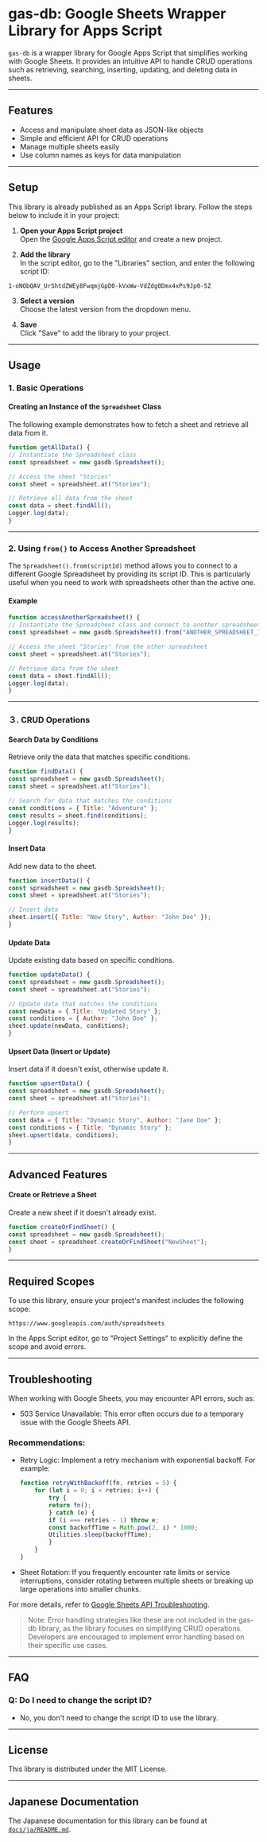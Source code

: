 # gas-db: Google Sheets Wrapper Library for Apps Script

`gas-db` is a wrapper library for Google Apps Script that simplifies working with Google Sheets. It provides an intuitive API to handle CRUD operations such as retrieving, searching, inserting, updating, and deleting data in sheets.

---

## Features

- Access and manipulate sheet data as JSON-like objects
- Simple and efficient API for CRUD operations
- Manage multiple sheets easily
- Use column names as keys for data manipulation

---

## Setup

This library is already published as an Apps Script library. Follow the steps below to include it in your project:

1. **Open your Apps Script project**  
   Open the [Google Apps Script editor](https://script.google.com/) and create a new project.

2. **Add the library**  
   In the script editor, go to the "Libraries" section, and enter the following script ID:  

```
1-oNObQAV_UrShtdZWEy8FwqmjGpD0-kVxWw-VdZdg0Dmx4xPs9Jp0-5Z
```


3. **Select a version**  
Choose the latest version from the dropdown menu.

4. **Save**  
Click "Save" to add the library to your project.

---

## Usage

### 1. Basic Operations

#### Creating an Instance of the `Spreadsheet` Class
The following example demonstrates how to fetch a sheet and retrieve all data from it.

```javascript
function getAllData() {
// Instantiate the Spreadsheet class
const spreadsheet = new gasdb.Spreadsheet();

// Access the sheet "Stories"
const sheet = spreadsheet.at("Stories");

// Retrieve all data from the sheet
const data = sheet.findAll();
Logger.log(data);
}
```

---

### 2. Using `from()` to Access Another Spreadsheet

The `Spreadsheet().from(scriptId)` method allows you to connect to a different Google Spreadsheet by providing its script ID. This is particularly useful when you need to work with spreadsheets other than the active one.

#### Example

```javascript
function accessAnotherSpreadsheet() {
// Instantiate the Spreadsheet class and connect to another spreadsheet by ID
const spreadsheet = new gasdb.Spreadsheet().from("ANOTHER_SPREADSHEET_ID");

// Access the sheet "Stories" from the other spreadsheet
const sheet = spreadsheet.at("Stories");

// Retrieve data from the sheet
const data = sheet.findAll();
Logger.log(data);
}
```

---

### ３. CRUD Operations

#### Search Data by Conditions
Retrieve only the data that matches specific conditions.

```javascript
function findData() {
const spreadsheet = new gasdb.Spreadsheet();
const sheet = spreadsheet.at("Stories");

// Search for data that matches the conditions
const conditions = { Title: "Adventure" };
const results = sheet.find(conditions);
Logger.log(results);
}
```

#### Insert Data
Add new data to the sheet.

```javascript
function insertData() {
const spreadsheet = new gasdb.Spreadsheet();
const sheet = spreadsheet.at("Stories");

// Insert data
sheet.insert({ Title: "New Story", Author: "John Doe" });
}
```

#### Update Data
Update existing data based on specific conditions.

```javascript
function updateData() {
const spreadsheet = new gasdb.Spreadsheet();
const sheet = spreadsheet.at("Stories");

// Update data that matches the conditions
const newData = { Title: "Updated Story" };
const conditions = { Author: "John Doe" };
sheet.update(newData, conditions);
}
```

#### Upsert Data (Insert or Update)
Insert data if it doesn't exist, otherwise update it.

```javascript
function upsertData() {
const spreadsheet = new gasdb.Spreadsheet();
const sheet = spreadsheet.at("Stories");

// Perform upsert
const data = { Title: "Dynamic Story", Author: "Jane Doe" };
const conditions = { Title: "Dynamic Story" };
sheet.upsert(data, conditions);
}
```

---

## Advanced Features

#### Create or Retrieve a Sheet
Create a new sheet if it doesn't already exist.

```javascript
function createOrFindSheet() {
const spreadsheet = new gasdb.Spreadsheet();
const sheet = spreadsheet.createOrFindSheet("NewSheet");
}
```

---

## Required Scopes

To use this library, ensure your project's manifest includes the following scope:

```
https://www.googleapis.com/auth/spreadsheets
```


In the Apps Script editor, go to "Project Settings" to explicitly define the scope and avoid errors.

---

## Troubleshooting

When working with Google Sheets, you may encounter API errors, such as:

- 503 Service Unavailable: This error often occurs due to a temporary issue with the Google Sheets API.

### Recommendations:

- Retry Logic: Implement a retry mechanism with exponential backoff. For example:

    ```javascript
    function retryWithBackoff(fn, retries = 5) {
        for (let i = 0; i < retries; i++) {
            try {
            return fn();
            } catch (e) {
            if (i === retries - 1) throw e;
            const backoffTime = Math.pow(2, i) * 1000;
            Utilities.sleep(backoffTime);
            }
        }
    }
    ``` 

- Sheet Rotation: If you frequently encounter rate limits or service interruptions, consider rotating between multiple sheets or breaking up large operations into smaller chunks.

For more details, refer to [Google Sheets API Troubleshooting](https://developers.google.com/sheets/api/troubleshoot-api-errors#503-service-unavailable).

> Note: Error handling strategies like these are not included in the gas-db library, as the library focuses on simplifying CRUD operations. Developers are encouraged to implement error handling based on their specific use cases.

---

## FAQ

### Q: Do I need to change the script ID?
- No, you don't need to change the script ID to use the library.

---

## License
This library is distributed under the MIT License.

---

## Japanese Documentation

The Japanese documentation for this library can be found at [`docs/ja/README.md`](docs/ja/README.md).
